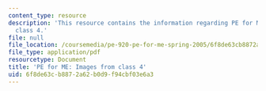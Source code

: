 ```yaml
---
content_type: resource
description: 'This resource contains the information regarding PE for ME: Images from
  class 4.'
file: null
file_location: /coursemedia/pe-920-pe-for-me-spring-2005/6f8de63cb8872a62b0d9f94cbf03e6a3_MITPE_920S05_4.pdf
file_type: application/pdf
resourcetype: Document
title: 'PE for ME: Images from class 4'
uid: 6f8de63c-b887-2a62-b0d9-f94cbf03e6a3
---
```

